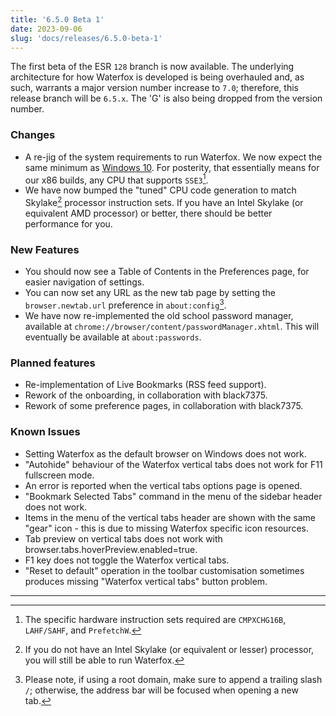 ```yaml
---
title: '6.5.0 Beta 1'
date: 2023-09-06
slug: 'docs/releases/6.5.0-beta-1'
---
```


The first beta of the ESR `128` branch is now available. The underlying architecture for how Waterfox is developed is being overhauled and, as such, warrants a major version number increase to `7.0`; therefore, this release branch will be `6.5.x`. The 'G' is also being dropped from the version number.

### Changes

- A re-jig of the system requirements to run Waterfox. We now expect the same minimum as [Windows 10](https://download.microsoft.com/download/c/1/5/c150e1ca-4a55-4a7e-94c5-bfc8c2e785c5/Windows%2010%20Minimum%20Hardware%20Requirements.pdf). For posterity, that essentially means for our x86 builds, any CPU that supports `SSE3`[^1].
- We have now bumped the "tuned" CPU code generation to match Skylake[^2] processor instruction sets. If you have an Intel Skylake (or equivalent AMD processor) or better, there should be better performance for you.

### New Features

- You should now see a Table of Contents in the Preferences page, for easier navigation of settings.
- You can now set any URL as the new tab page by setting the `browser.newtab.url` preference in `about:config`[^3].
- We have now re-implemented the old school password manager, available at `chrome://browser/content/passwordManager.xhtml`. This will eventually be available at `about:passwords`.

### Planned features

- Re-implementation of Live Bookmarks (RSS feed support).
- Rework of the onboarding, in collaboration with black7375.
- Rework of some preference pages, in collaboration with black7375.

### Known Issues

- Setting Waterfox as the default browser on Windows does not work.
- "Autohide" behaviour of the Waterfox vertical tabs does not work for F11 fullscreen mode.
- An error is reported when the vertical tabs options page is opened.
- "Bookmark Selected Tabs" command in the menu of the sidebar header does not work.
- Items in the menu of the vertical tabs header are shown with the same "gear" icon - this is due to missing Waterfox specific icon resources.
- Tab preview on vertical tabs does not work with browser.tabs.hoverPreview.enabled=true.
- F1 key does not toggle the Waterfox vertical tabs.
- "Reset to default" operation in the toolbar customisation sometimes produces missing "Waterfox vertical tabs" button problem.

---

[^1]: The specific hardware instruction sets required are `CMPXCHG16B`, `LAHF/SAHF`, and `PrefetchW`.
[^2]: If you do not have an Intel Skylake (or equivalent or lesser) processor, you will still be able to run Waterfox.
[^3]: Please note, if using a root domain, make sure to append a trailing slash `/`; otherwise, the address bar will be focused when opening a new tab.
